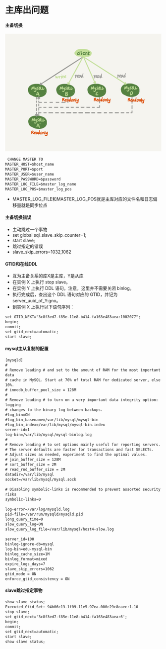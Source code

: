 # 主库出问题
#### 主备切换
![aadb3b956d1ffc13ac46515a7d619e79](media/15481513628351/aadb3b956d1ffc13ac46515a7d619e79.png)

```
 CHANGE MASTER TO 
MASTER_HOST=$host_name 
MASTER_PORT=$port 
MASTER_USER=$user_name 
MASTER_PASSWORD=$password 
MASTER_LOG_FILE=$master_log_name 
MASTER_LOG_POS=$master_log_pos  
```
* MASTER_LOG_FILE和MASTER_LOG_POS就是主库对应的文件名和日志偏移量就是同步位点

#### 主备切换错误
* 主动跳过一个事物
* set global sql_slave_skip_counter=1;
* start slave;
* 跳过指定的错误
* slave_skip_errors=1032,1062

#### GTID和在线DDL
* 互为主备关系的库X是主库，Y是从库
* 在实例 X 上执行 stop slave。
* 在实例 Y 上执行 DDL 语句。注意，这里并不需要关闭 binlog。
* 执行完成后，查出这个 DDL 语句对应的 GTID，并记为 server_uuid_of_Y:gno。
* 到实例 X 上执行以下语句序列：

```
set GTID_NEXT="3c8f3ed7-f85e-11e8-b414-fa163e483aea:1002077";
begin;
commit;
set gtid_next=automatic;
start slave;
```

#### mysql主从复制的配置
```
[mysqld]
#
# Remove leading # and set to the amount of RAM for the most important data
# cache in MySQL. Start at 70% of total RAM for dedicated server, else 10%.
# innodb_buffer_pool_size = 128M
#
# Remove leading # to turn on a very important data integrity option: logging
# changes to the binary log between backups.
#log_bin=ON
#log_bin_basename=/var/lib/mysql/mysql-bin
#log_bin_index=/var/lib/mysql/mysql-bin.index
server-id=1
log-bin=/var/lib/mysql/mysql-binlog.log
#
# Remove leading # to set options mainly useful for reporting servers.
# The server defaults are faster for transactions and fast SELECTs.
# Adjust sizes as needed, experiment to find the optimal values.
# join_buffer_size = 128M
# sort_buffer_size = 2M
# read_rnd_buffer_size = 2M
datadir=/var/lib/mysql
socket=/var/lib/mysql/mysql.sock

# Disabling symbolic-links is recommended to prevent assorted security risks
symbolic-links=0

log-error=/var/log/mysqld.log
pid-file=/var/run/mysqld/mysqld.pid
long_query_time=0
slow_query_log=ON
slow_query_log_file=/var/lib/mysql/host4-slow.log

server_id=100
binlog-ignore-db=mysql
log-bin=edu-mysql-bin
binlog_cache_size=1M
binlog_format=mixed
expire_logs_days=7
slave_skip_errors=1062
gtid_mode = ON
enforce_gtid_consistency = ON
```

#### slave跳过指定事物
```
show slave status;
Executed_Gtid_Set: 94b06c13-1f09-11e5-97ea-000c29c8caec:1-10
stop slave;
set gtid_next='3c8f3ed7-f85e-11e8-b414-fa163e483aea:6';
begin;
commit;
set gtid_next=automatic;
start slave;
show slave status;
```